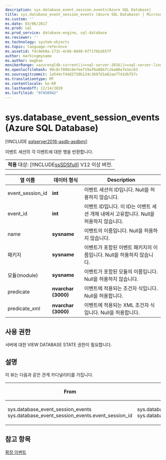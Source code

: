 ```yaml
---
description: sys.database_event_session_events(Azure SQL Database)
title: sys.database_event_session_events (Azure SQL Database) | Microsoft Docs
ms.custom: ''
ms.date: 03/06/2017
ms.prod: sql
ms.prod_service: database-engine, sql-database
ms.reviewer: ''
ms.technology: system-objects
ms.topic: language-reference
ms.assetid: f4c9eb0a-173c-4c66-8dd8-6f7176b2657f
author: markingmyname
ms.author: maghan
monikerRange: =azuresqldb-current||>=sql-server-2016||>=sql-server-linux-2017||=azuresqldb-mi-current
ms.openlocfilehash: 99c8cf898c8e7ee719af0a88b7c2ea80a7e1ec83
ms.sourcegitcommit: 1a544cf4dd2720b124c3697d1e62ae7741db757c
ms.translationtype: MT
ms.contentlocale: ko-KR
ms.lasthandoff: 12/14/2020
ms.locfileid: "97458942"
---
```

# <a name="sysdatabase_event_session_events-azure-sql-database"></a>sys.database_event_session_events(Azure SQL Database)
[!INCLUDE [sqlserver2016-asdb-asdbmi](../../includes/applies-to-version/sqlserver2016-asdb-asdbmi.md)]

  이벤트 세션의 각 이벤트에 대한 행을 반환합니다.  
  
||  
|-|  
|**적용** 대상: [!INCLUDE[ssSDSfull](../../includes/sssdsfull-md.md)] V12 이상 버전.|  
  
|열 이름|데이터 형식|Description|  
|-----------------|---------------|-----------------|  
|event_session_id|**int**|이벤트 세션의 ID입니다. Null을 허용하지 않습니다.|  
|event_id|**int**|이벤트 ID입니다. 이 ID는 이벤트 세션 개체 내에서 고유합니다. Null을 허용하지 않습니다.|  
|name|**sysname**|이벤트의 이름입니다. Null을 허용하지 않습니다.|  
|패키지|**sysname**|이벤트가 포함된 이벤트 패키지의 이름입니다. Null을 허용하지 않습니다.|  
|모듈(module)|**sysname**|이벤트가 포함된 모듈의 이름입니다. Null을 허용하지 않습니다.|  
|predicate|**nvarchar (3000)**|이벤트에 적용되는 조건자 식입니다. Null을 허용합니다.|  
|predicate_xml|**nvarchar (3000)**|이벤트에 적용되는 XML 조건자 식입니다. Null을 허용합니다.|  
  
## <a name="permissions"></a>사용 권한  
 서버에 대한 VIEW DATABASE STATE 권한이 필요합니다.  
  
## <a name="remarks"></a>설명  
 이 뷰는 다음과 같은 관계 카디널리티를 가집니다.  
  
| From | 대상 | 관계 |
| ---- | -- | ------------ |
|sys.database_event_session_events sys.database_event_session_events.event_session_id|sys.database_event_sessions sys.database_event_sessions.event_session_id|다 대 일|  
  
## <a name="see-also"></a>참고 항목  
 [확장 이벤트](../../relational-databases/extended-events/extended-events.md)  
  
  
